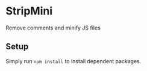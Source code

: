 # StripMini

Remove comments and minify JS files
 
## Setup

Simply run `npm install` to install dependent packages.
